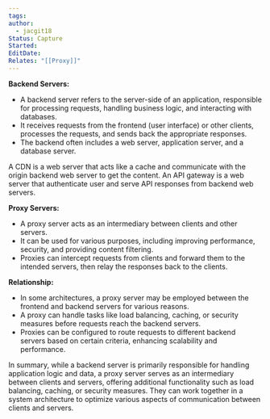 ```yaml
---
tags: 
author:
  - jacgit18
Status: Capture
Started: 
EditDate: 
Relates: "[[Proxy]]"
---
```

**Backend Servers:**  
- A backend server refers to the server-side of an application, responsible for processing requests, handling business logic, and interacting with databases.  
- It receives requests from the frontend (user interface) or other clients, processes the requests, and sends back the appropriate responses.  
- The backend often includes a web server, application server, and a database server.  

A CDN is a web server that acts like a cache and communicate with the origin backend web server to get the content. An API gateway is a web server that authenticate user and serve API responses from backend web servers.
  
**Proxy Servers:**  
- A proxy server acts as an intermediary between clients and other servers.  
- It can be used for various purposes, including improving performance, security, and providing content filtering.  
- Proxies can intercept requests from clients and forward them to the intended servers, then relay the responses back to the clients.  
  
**Relationship:**  
- In some architectures, a proxy server may be employed between the frontend and backend servers for various reasons.  
- A proxy can handle tasks like load balancing, caching, or security measures before requests reach the backend servers.  
- Proxies can be configured to route requests to different backend servers based on certain criteria, enhancing scalability and performance.  
  
In summary, while a backend server is primarily responsible for handling application logic and data, a proxy server serves as an intermediary between clients and servers, offering additional functionality such as load balancing, caching, or security measures. They can work together in a system architecture to optimize various aspects of communication between clients and servers.
